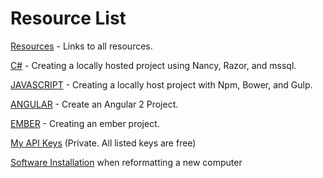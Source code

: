 # Resource List

[Resources](resources.md) - Links to all resources.  

[C#](cSharp.md) - Creating a locally hosted project using Nancy, Razor, and mssql.   

[JAVASCRIPT](javascript.md) - Creating a locally host project  with Npm, Bower, and Gulp.    

[ANGULAR](JavaScriptAngular2.md) - Create an Angular 2 Project.  

[EMBER](EmberProject.md) - Creating an ember project.

[My API Keys](https://github.com/JonathanBuchner/Personal-API-Keys)  (Private. All listed keys are free)

[Software Installation](reinstall.md) when reformatting a new computer   

